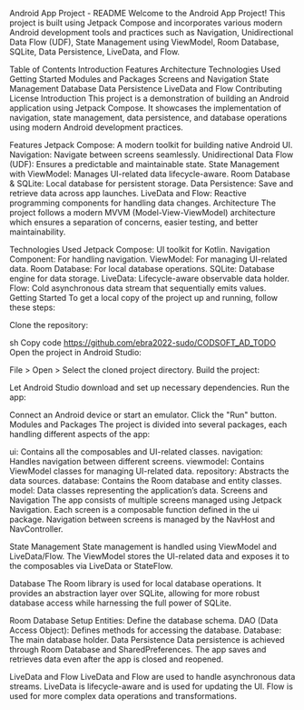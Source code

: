 
Android App Project - README
Welcome to the Android App Project! This project is built using Jetpack Compose and incorporates various modern Android development tools and practices such as Navigation, Unidirectional Data Flow (UDF), State Management using ViewModel, Room Database, SQLite, Data Persistence, LiveData, and Flow.

Table of Contents
Introduction
Features
Architecture
Technologies Used
Getting Started
Modules and Packages
Screens and Navigation
State Management
Database
Data Persistence
LiveData and Flow
Contributing
License
Introduction
This project is a demonstration of building an Android application using Jetpack Compose. It showcases the implementation of navigation, state management, data persistence, and database operations using modern Android development practices.

Features
Jetpack Compose: A modern toolkit for building native Android UI.
Navigation: Navigate between screens seamlessly.
Unidirectional Data Flow (UDF): Ensures a predictable and maintainable state.
State Management with ViewModel: Manages UI-related data lifecycle-aware.
Room Database & SQLite: Local database for persistent storage.
Data Persistence: Save and retrieve data across app launches.
LiveData and Flow: Reactive programming components for handling data changes.
Architecture
The project follows a modern MVVM (Model-View-ViewModel) architecture which ensures a separation of concerns, easier testing, and better maintainability.

Technologies Used
Jetpack Compose: UI toolkit for Kotlin.
Navigation Component: For handling navigation.
ViewModel: For managing UI-related data.
Room Database: For local database operations.
SQLite: Database engine for data storage.
LiveData: Lifecycle-aware observable data holder.
Flow: Cold asynchronous data stream that sequentially emits values.
Getting Started
To get a local copy of the project up and running, follow these steps:

Clone the repository:

sh
Copy code
https://github.com/ebra2022-sudo/CODSOFT_AD_TODO
Open the project in Android Studio:

File > Open > Select the cloned project directory.
Build the project:

Let Android Studio download and set up necessary dependencies.
Run the app:

Connect an Android device or start an emulator.
Click the "Run" button.
Modules and Packages
The project is divided into several packages, each handling different aspects of the app:

ui: Contains all the composables and UI-related classes.
navigation: Handles navigation between different screens.
viewmodel: Contains ViewModel classes for managing UI-related data.
repository: Abstracts the data sources.
database: Contains the Room database and entity classes.
model: Data classes representing the application’s data.
Screens and Navigation
The app consists of multiple screens managed using Jetpack Navigation. Each screen is a composable function defined in the ui package. Navigation between screens is managed by the NavHost and NavController.

State Management
State management is handled using ViewModel and LiveData/Flow. The ViewModel stores the UI-related data and exposes it to the composables via LiveData or StateFlow.

Database
The Room library is used for local database operations. It provides an abstraction layer over SQLite, allowing for more robust database access while harnessing the full power of SQLite.

Room Database Setup
Entities: Define the database schema.
DAO (Data Access Object): Defines methods for accessing the database.
Database: The main database holder.
Data Persistence
Data persistence is achieved through Room Database and SharedPreferences. The app saves and retrieves data even after the app is closed and reopened.

LiveData and Flow
LiveData and Flow are used to handle asynchronous data streams. LiveData is lifecycle-aware and is used for updating the UI. Flow is used for more complex data operations and transformations.
